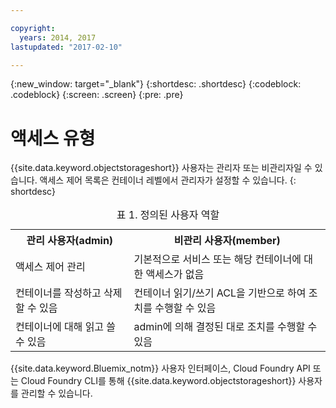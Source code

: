 ```yaml
---

copyright:
  years: 2014, 2017
lastupdated: "2017-02-10"

---
```

{:new_window: target="_blank"}
{:shortdesc: .shortdesc}
{:codeblock: .codeblock}
{:screen: .screen}
{:pre: .pre}


# 액세스 유형 

{{site.data.keyword.objectstorageshort}} 사용자는 관리자 또는 비관리자일 수 있습니다. 액세스 제어 목록은 컨테이너 레벨에서 관리자가 설정할 수 있습니다.
{: shortdesc}

<table>
<caption> 표 1. 정의된 사용자 역할</caption>
  <tr>
    <th> 관리 사용자(admin) </th>
    <th> 비관리 사용자(member) </th>
  </tr>
  <tr>
    <td> 액세스 제어 관리 </td>
    <td> 기본적으로 서비스 또는 해당 컨테이너에 대한 액세스가 없음 </td>
  </tr>
  <tr>
    <td> 컨테이너를 작성하고 삭제할 수 있음 </td>
    <td> 컨테이너 읽기/쓰기 ACL을 기반으로 하여 조치를 수행할 수 있음 </td>
  </tr>
  <tr>
    <td> 컨테이너에 대해 읽고 쓸 수 있음 </td>
    <td> admin에 의해 결정된 대로 조치를 수행할 수 있음 </td>
  </tr>
</table>


{{site.data.keyword.Bluemix_notm}} 사용자 인터페이스, Cloud Foundry API 또는 Cloud Foundry CLI를 통해 {{site.data.keyword.objectstorageshort}} 사용자를 관리할 수 있습니다.
